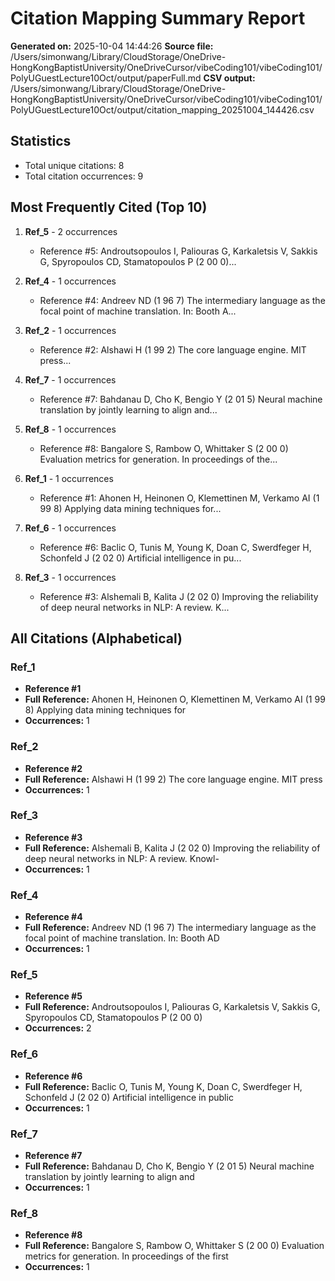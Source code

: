 # Citation Mapping Summary Report

**Generated on:** 2025-10-04 14:44:26
**Source file:** /Users/simonwang/Library/CloudStorage/OneDrive-HongKongBaptistUniversity/OneDriveCursor/vibeCoding101/vibeCoding101/PolyUGuestLecture10Oct/output/paperFull.md
**CSV output:** /Users/simonwang/Library/CloudStorage/OneDrive-HongKongBaptistUniversity/OneDriveCursor/vibeCoding101/vibeCoding101/PolyUGuestLecture10Oct/output/citation_mapping_20251004_144426.csv

## Statistics

- Total unique citations: 8
- Total citation occurrences: 9

## Most Frequently Cited (Top 10)

1. **Ref_5** - 2 occurrences
   - Reference #5: Androutsopoulos I, Paliouras G, Karkaletsis V, Sakkis G, Spyropoulos CD, Stamatopoulos P (2 00 0)...

2. **Ref_4** - 1 occurrences
   - Reference #4: Andreev ND (1 96 7) The intermediary language as the focal point of machine translation. In: Booth A...

3. **Ref_2** - 1 occurrences
   - Reference #2: Alshawi H (1 99 2) The core language engine. MIT press...

4. **Ref_7** - 1 occurrences
   - Reference #7: Bahdanau D, Cho K, Bengio Y (2 01 5) Neural machine translation by jointly learning to align and...

5. **Ref_8** - 1 occurrences
   - Reference #8: Bangalore S, Rambow O, Whittaker S (2 00 0) Evaluation metrics for generation. In proceedings of the...

6. **Ref_1** - 1 occurrences
   - Reference #1: Ahonen H, Heinonen O, Klemettinen M, Verkamo AI (1 99 8) Applying data mining techniques for...

7. **Ref_6** - 1 occurrences
   - Reference #6: Baclic O, Tunis M, Young K, Doan C, Swerdfeger H, Schonfeld J (2 02 0) Artificial intelligence in pu...

8. **Ref_3** - 1 occurrences
   - Reference #3: Alshemali B, Kalita J (2 02 0) Improving the reliability of deep neural networks in NLP: A review. K...


## All Citations (Alphabetical)

### Ref_1
- **Reference #1**
- **Full Reference:** Ahonen H, Heinonen O, Klemettinen M, Verkamo AI (1 99 8) Applying data mining techniques for
- **Occurrences:** 1

### Ref_2
- **Reference #2**
- **Full Reference:** Alshawi H (1 99 2) The core language engine. MIT press
- **Occurrences:** 1

### Ref_3
- **Reference #3**
- **Full Reference:** Alshemali B, Kalita J (2 02 0) Improving the reliability of deep neural networks in NLP: A review. Knowl-
- **Occurrences:** 1

### Ref_4
- **Reference #4**
- **Full Reference:** Andreev ND (1 96 7) The intermediary language as the focal point of machine translation. In: Booth AD
- **Occurrences:** 1

### Ref_5
- **Reference #5**
- **Full Reference:** Androutsopoulos I, Paliouras G, Karkaletsis V, Sakkis G, Spyropoulos CD, Stamatopoulos P (2 00 0)
- **Occurrences:** 2

### Ref_6
- **Reference #6**
- **Full Reference:** Baclic O, Tunis M, Young K, Doan C, Swerdfeger H, Schonfeld J (2 02 0) Artificial intelligence in public
- **Occurrences:** 1

### Ref_7
- **Reference #7**
- **Full Reference:** Bahdanau D, Cho K, Bengio Y (2 01 5) Neural machine translation by jointly learning to align and
- **Occurrences:** 1

### Ref_8
- **Reference #8**
- **Full Reference:** Bangalore S, Rambow O, Whittaker S (2 00 0) Evaluation metrics for generation. In proceedings of the first
- **Occurrences:** 1

